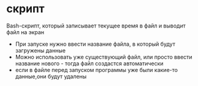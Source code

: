 # скрипт
Bash-скрипт, который записывает текущее время в файл и выводит файл на экран 
- При запуске нужно ввести название файла, в который будут загружены данные 
- Можно использовать уже существующий файл, или просто ввести название нового - тогда файл создастся автоматически
- если в файле перед запуском программы уже были какие-то данные,они будут удалены



